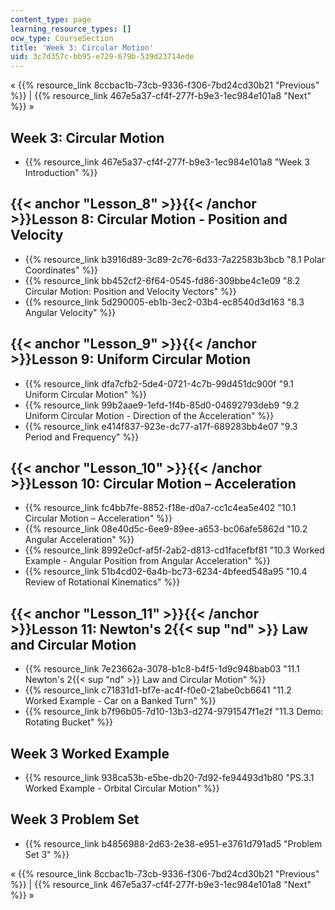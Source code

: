 ```yaml
---
content_type: page
learning_resource_types: []
ocw_type: CourseSection
title: 'Week 3: Circular Motion'
uid: 3c7d357c-bb95-e729-679b-539d23714ede
---
```

« {{% resource_link 8ccbac1b-73cb-9336-f306-7bd24cd30b21 "Previous" %}} | {{% resource_link 467e5a37-cf4f-277f-b9e3-1ec984e101a8 "Next" %}} »

Week 3: Circular Motion
-----------------------

*   {{% resource_link 467e5a37-cf4f-277f-b9e3-1ec984e101a8 "Week 3 Introduction" %}}

{{< anchor "Lesson_8" >}}{{< /anchor >}}Lesson 8: Circular Motion - Position and Velocity
-----------------------------------------------------------------------------------------

*   {{% resource_link b3916d89-3c89-2c76-6d33-7a22583b3bcb "8.1 Polar Coordinates" %}}
*   {{% resource_link bb452cf2-6f64-0545-fd86-309bbe4c1e09 "8.2 Circular Motion: Position and Velocity Vectors" %}}
*   {{% resource_link 5d290005-eb1b-3ec2-03b4-ec8540d3d163 "8.3 Angular Velocity" %}}

{{< anchor "Lesson_9" >}}{{< /anchor >}}Lesson 9: Uniform Circular Motion
-------------------------------------------------------------------------

*   {{% resource_link dfa7cfb2-5de4-0721-4c7b-99d451dc900f "9.1 Uniform Circular Motion" %}}
*   {{% resource_link 99b2aae9-1efd-1f4b-85d0-04692793deb9 "9.2 Uniform Circular Motion - Direction of the Acceleration" %}}
*   {{% resource_link e414f837-923e-dc77-a17f-689283bb4e07 "9.3 Period and Frequency" %}}

{{< anchor "Lesson_10" >}}{{< /anchor >}}Lesson 10: Circular Motion – Acceleration
----------------------------------------------------------------------------------

*   {{% resource_link fc4bb7fe-8852-f18e-d0a7-cc1c4ea5e402 "10.1 Circular Motion – Acceleration" %}}
*   {{% resource_link 08e40d5c-6ee9-89ee-a653-bc06afe5862d "10.2 Angular Acceleration" %}}
*   {{% resource_link 8992e0cf-af5f-2ab2-d813-cd1facefbf81 "10.3 Worked Example - Angular Position from Angular Acceleration" %}}
*   {{% resource_link 51b4cd02-6a4b-bc73-6234-4bfeed548a95 "10.4 Review of Rotational Kinematics" %}}

{{< anchor "Lesson_11" >}}{{< /anchor >}}Lesson 11: Newton's 2{{< sup "nd" >}} Law and Circular Motion
------------------------------------------------------------------------------------------------------

*   {{% resource_link 7e23662a-3078-b1c8-b4f5-1d9c948bab03 "11.1 Newton's 2{{< sup \"nd\" >}} Law and Circular Motion" %}}
*   {{% resource_link c71831d1-bf7e-ac4f-f0e0-21abe0cb6641 "11.2 Worked Example - Car on a Banked Turn" %}}
*   {{% resource_link b7f96b05-7d10-13b3-d274-9791547f1e2f "11.3 Demo: Rotating Bucket" %}}

Week 3 Worked Example
---------------------

*   {{% resource_link 938ca53b-e5be-db20-7d92-fe94493d1b80 "PS.3.1 Worked Example - Orbital Circular Motion" %}}

Week 3 Problem Set
------------------

*   {{% resource_link b4856988-2d63-2e38-e951-e3761d791ad5 "Problem Set 3" %}}

« {{% resource_link 8ccbac1b-73cb-9336-f306-7bd24cd30b21 "Previous" %}} | {{% resource_link 467e5a37-cf4f-277f-b9e3-1ec984e101a8 "Next" %}} »